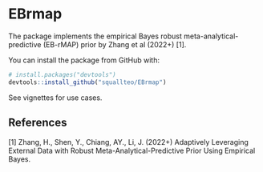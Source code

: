 
# EBrmap

<!-- badges: start -->
<!-- badges: end -->

The package implements the empirical Bayes robust meta-analytical-predictive (EB-rMAP) prior by Zhang et al (2022+) [1]. 

You can install the package from GitHub with:
``` r
# install.packages("devtools")
devtools::install_github("squallteo/EBrmap")
```

See vignettes for use cases. 

## References
[1] Zhang, H., Shen, Y., Chiang, AY., Li, J. (2022+) Adaptively Leveraging External Data with Robust Meta-Analytical-Predictive Prior Using Empirical Bayes. 
